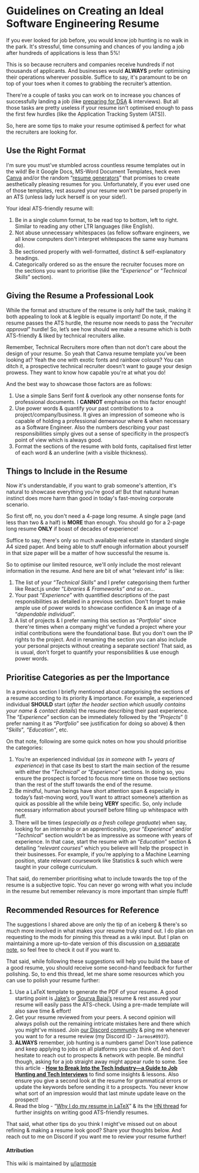 # Guidelines on Creating an Ideal Software Engineering Resume


If you ever looked for job before, you would know job hunting is no walk in the park. It's stressful, time consuming and chances of you landing a job after hundreds of applications is less than 5%! 

This is so because recruiters and companies receive hundreds if not thousands of applicants. And businesses would **ALWAYS** prefer optimising their operations wherever possible. Suffice to say, it's paramount to be on top of your toes when it comes to grabbing the recruiter’s attention.

There're a couple of tasks you can work on to increase you chances of successfully landing a job (like [preparing for DSA](https://www.reddit.com/r/developersIndia/w/faq/how-to-start-dsa/?utm_source=share&utm_medium=android_app) & interviews). But all those tasks are pretty useless if your resume isn't optimised enough to pass the first few hurdles (like the Application Tracking System (ATS)).

So, here are some tips to make your resume optimised & perfect for what the recruiters are looking for. 

## Use the Right Format

I'm sure you must've stumbled across countless resume templates out in the wild! Be it Google Docs, MS-Word Document Templates, heck even [Canva](https://canva.com) and/or the random “[resume generators](https://www.google.com/search?q=resume+generators&oq=resume+generators&aqs=edge..69i57j0i433i512j0i20i263i512j0i512l6.2677j0j1&sourceid=chrome&ie=UTF-8)” that promises to create aesthetically pleasing resumes for you. Unfortunately, if you ever used one of those templates, rest assured your resume won't be parsed properly in an ATS (unless lady luck herself is on your side!).

Your ideal ATS-friendly resume will:

1. Be in a single column format, to be read top to bottom, left to right. Similar to reading any other LTR languages (like English). 
2. Not abuse unnecessary whitespaces (as fellow software engineers, we all know computers don't interpret whitespaces the same way humans do). 
3. Be sectioned properly with well-formatted, distinct & self-explanatory headings.
4. Categorically ordered so as the ensure the recruiter focuses more on the sections you want to prioritise (like the “*Experience*” or “*Technical Skills*” section).

## Giving the Resume a Professional Look

While the format and structure of the resume is only half the task, making it both appealing to look at & legible is equally important! Do note, if the resume passes the ATS hurdle, the resume now needs to pass the “*recruiter approval*” hurdle! So, let’s see how should we make a resume which is both ATS-friendly & liked by technical recruiters alike.

Remember, Technical Recruiters more often than not don't care about the design of your resume. So yeah that Canva resume template you've been looking at? Yeah the one with exotic fonts and rainbow colours? You can ditch it, a prospective technical recruiter doesn't want to gauge your design prowess. They want to know how capable you're at what you do! 

And the best way to showcase those factors are as follows:

1. Use a simple Sans Serif font & overlook any other nonsense fonts for professional documents. I **CANNOT** emphasise on this factor enough!
2. Use power words & quantify your past contributions to a project/company/business. It gives an impression of someone who is capable of holding a professional demeanour where & when necessary as a Software Engineer. Also the numbers describing your past responsibilities simply gives out a sense of specificity in the prospect’s point of view which is always good.
3. Format the sections of the resume with bold fonts, capitalised first letter of each word & an underline (with a visible thickness). 

## Things to Include in the Resume

Now it's understandable, if you want to grab someone's attention, it's natural to showcase everything you're good at! But that natural human instinct does more harm than good in today's fast-moving corporate scenario.

So first off, no, you don't need a 4-page long resume. A single page (and less than two & a half) is **MORE** than enough. You should go for a 2-page long resume **ONLY** if boast of decades of experience!

Suffice to say, there's only so much available real estate in standard single A4 sized paper. And being able to stuff enough information about yourself in that size paper will be a matter of how successful the resume is. 

So to optimise our limited resource, we'll only include the most relevant information in the resume. And here are bit of what “relevant info” is like:

1. The list of your “*Technical Skills*” and I prefer categorising them further like React.js under “*Libraries & Frameworks” and so on…* 
2. Your past “*Experience*” with quantified descriptions of the past responsibilities as detailed in a previous section. Don't forget to make ample use of power words to showcase confidence & an image of a “*dependable individual*”.
3. A list of projects & I prefer naming this section as “*Portfolio*” since there're times when a company might've funded a project where your initial contributions were the foundational base. But you don't own the IP rights to the project. And in renaming the section you can also include your personal projects without creating a separate section! That said, as is usual, don't forget to quantify your responsibilities & use enough power words.

## Prioritise Categories as per the Importance

In a previous section I briefly mentioned about categorising the sections of a resume according to its priority & importance. For example, a experienced individual **SHOULD** start (*after the header section which usually contains your name & contact details*) the resume describing their past experience. The “*Experience*” section can be immediately followed by the “*Projects*” (I prefer naming it as “*Portfolio*” see justification for doing so above) & then “*Skills*”*, “Education”*, etc.

On that note, following are some quick notes on how you should prioritise the categories:

1. You’re an experienced individual (*as in someone with 1+ years of experience*) in that case its best to start the main section of the resume with either the “*Technical*” *or “Experience”* sections. In doing so, you ensure the prospect is forced to focus more time on those two sections than the rest of the stuff towards the end of the resume.
2. Be mindful, human beings have short attention span & especially in today’s fast-moving word, you’ll want to attract someone’s attention as quick as possible all the while being **VERY** specific. So, only include necessary information about yourself before filling up whitespace with fluff.
3. There will be times (*especially as a fresh college graduate*) when say, looking for an internship or an apprenticeship, your “*Experience*”  and/or “*Technical*” section wouldn’t be as impressive as someone with years of experience. In that case, start the resume with an “*Education*” section & detailing “*relevant courses*” which you believe will help the prospect in their businesses. For example, if you’re applying to a Machine Learning position, state relevant coursework like Statistics & such which were taught in your college curriculum.

That said, do remember prioritising what to include towards the top of the resume is a subjective topic. You can never go wrong with what you include in the resume but remember relevancy is more important than simple fluff! 

## Recommended Resources for Reference

The suggestions I shared above are only the tip of an iceberg & there's so much more involved in what makes your resume truly stand out. I do plan on requesting to the mods for pinning this thread as a wiki input. But I plan on maintaining a more up-to-date version of this discussion on [a separate note](https://www.notion.so/Guidelines-on-the-Ideal-Software-Engineer-s-Resume-6c3a24a33e964b37a4b8992bdcdf27b1), so feel free to check it out if you want to.

That said, while following these suggestions will help you build the base of a good resume, you should receive some second-hand feedback for further polishing. So, to end this thread, let me share some resources which you can use to polish your resume further:

1. Use a LaTeX template to generate the PDF of your resume. A good starting point is [Jake’s](https://www.overleaf.com/latex/templates/jakes-resume/syzfjbzwjncs) or [Sourva Bajaj’s](https://www.overleaf.com/latex/templates/software-engineer-resume/gqxmqsvsbdjf) resume & rest assured your resume will easily pass the ATS-check. Using a pre-made template will also save time & effort!
2. Get your resume reviewed from your peers. A second opinion will always polish out the remaining intricate mistakes here and there which you might've missed. Join [our Discord community](https://discord.gg/kRMQSZGzkt) & ping me whenever you want to for a resume review (my Discord ID - `Jarmos#8937`).
3. **ALWAYS** remember, job hunting is a numbers game! Don't lose patience and keep applying to jobs on all platforms you can think of. And don't hesitate to reach out to prospects & network with people. Be mindful though, asking for a job straight away might appear rude to some. See this article - ****[How to Break Into the Tech Industry—a Guide to Job Hunting and Tech Interviews](https://haseebq.com/how-to-break-into-tech-job-hunting-and-interviews/)**** to find some insights & lessons. Also ensure you give a second look at the resume for grammatical errors or update the keywords before sending it to a prospects. You never know what sort of an impression would that last minute update leave on the prospect!
4. Read the blog - “[Why I do my resume in LaTeX](https://www.toofishes.net/blog/why-i-do-my-resume-latex/)” & its the [HN thread](https://news.ycombinator.com/item?id=2238408) for further insights on writing good ATS-friendly resumes.

That said, what other tips do you think I might've missed out on about refining & making a resume look good? Share your thoughts below. And reach out to me on Discord if you want me to review your resume further!

#### Attribution

This wiki is maintained by [u/jarmosie](https://www.reddit.com/user/jarmosie)
